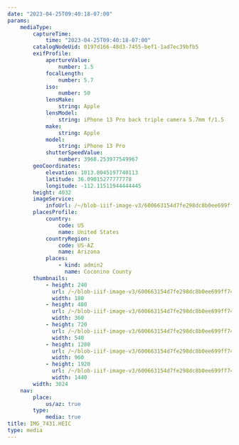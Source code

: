 ```yaml
---
date: "2023-04-25T09:40:18-07:00"
params:
    mediaType:
        captureTime:
            time: "2023-04-25T09:40:18-07:00"
        catalogNodeUid: 0197d166-48d3-7455-bef1-1ad7ec39bfb5
        exifProfile:
            apertureValue:
                number: 1.5
            focalLength:
                number: 5.7
            iso:
                number: 50
            lensMake:
                string: Apple
            lensModel:
                string: iPhone 13 Pro back triple camera 5.7mm f/1.5
            make:
                string: Apple
            model:
                string: iPhone 13 Pro
            shutterSpeedValue:
                number: 3968.253977549967
        geoCoordinates:
            elevation: 1013.0045197740113
            latitude: 36.09015277777778
            longitude: -112.11511944444445
        height: 4032
        imageService:
            infoUrl: /~/blob-iiif-image-v3/600663154d7fe298dc8b0ee699ff748c8bbb5cb0ae1cb8b34ea72db038da684e/info.json
        placesProfile:
            country:
                code: US
                name: United States
            countryRegion:
                code: US-AZ
                name: Arizona
            places:
                - kind: admin2
                  name: Coconino County
        thumbnails:
            - height: 240
              url: /~/blob-iiif-image-v3/600663154d7fe298dc8b0ee699ff748c8bbb5cb0ae1cb8b34ea72db038da684e/full/180%2C240/0/default.jpg
              width: 180
            - height: 480
              url: /~/blob-iiif-image-v3/600663154d7fe298dc8b0ee699ff748c8bbb5cb0ae1cb8b34ea72db038da684e/full/360%2C480/0/default.jpg
              width: 360
            - height: 720
              url: /~/blob-iiif-image-v3/600663154d7fe298dc8b0ee699ff748c8bbb5cb0ae1cb8b34ea72db038da684e/full/540%2C720/0/default.jpg
              width: 540
            - height: 1280
              url: /~/blob-iiif-image-v3/600663154d7fe298dc8b0ee699ff748c8bbb5cb0ae1cb8b34ea72db038da684e/full/960%2C1280/0/default.jpg
              width: 960
            - height: 1920
              url: /~/blob-iiif-image-v3/600663154d7fe298dc8b0ee699ff748c8bbb5cb0ae1cb8b34ea72db038da684e/full/1440%2C1920/0/default.jpg
              width: 1440
        width: 3024
    nav:
        place:
            us/az: true
        type:
            media: true
title: IMG_7431.HEIC
type: media
---
```

